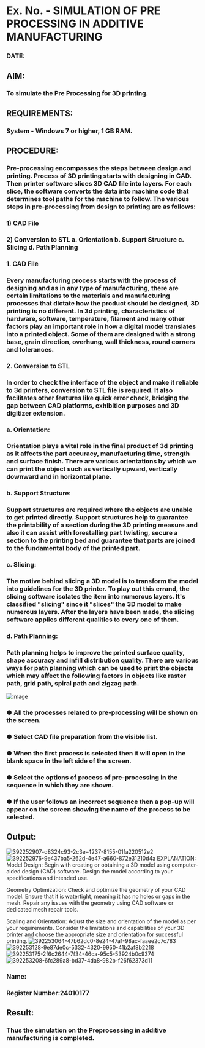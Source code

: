 # Ex. No.  - SIMULATION OF PRE PROCESSING IN ADDITIVE MANUFACTURING
### DATE: 
## AIM:
### To simulate the Pre Processing for 3D printing.

## REQUIREMENTS:
### System - Windows 7 or higher, 1 GB RAM.

## PROCEDURE:
### Pre-processing encompasses the steps between design and printing. Process of 3D printing starts with designing in CAD. Then printer software slices 3D CAD file into layers. For each slice, the software converts the data into machine code that determines tool paths for the machine to follow. The various steps in pre-processing from design to printing are as follows:

### 1)	CAD File
### 2)	Conversion to STL a. Orientation b. Support Structure c. Slicing d. Path Planning

### 1. CAD File
### Every manufacturing process starts with the process of designing and as in any type of manufacturing, there are certain limitations to the materials and manufacturing processes that dictate how the product should be designed, 3D printing is no different. In 3d printing, characteristics of hardware, software, temperature, filament and many other factors play an important role in how a digital model translates into a printed object. Some of them are designed with a strong base, grain direction, overhung, wall thickness, round corners and tolerances.

### 2. Conversion to STL
### In order to check the interface of the object and make it reliable to 3d printers, conversion to STL file is required. It also facilitates other features like quick error check, bridging the gap between CAD platforms, exhibition purposes and 3D digitizer extension.

### a. Orientation:
### Orientation plays a vital role in the final product of 3d printing as it affects the part accuracy, manufacturing time, strength and surface finish. There are various orientations by which we can print the object such as vertically upward, vertically downward and in horizontal plane.

### b. Support Structure:
### Support structures are required where the objects are unable to get printed directly. Support structures help to guarantee the printability of a section during the 3D printing measure and also it can assist with forestalling part twisting, secure a section to the printing bed and guarantee that parts are joined to the fundamental body of the printed part.

### c. Slicing:
### The motive behind slicing a 3D model is to transform the model into guidelines for the 3D printer. To play out this errand, the slicing software isolates the item into numerous layers. It's classified "slicing" since it "slices" the 3D model to make numerous layers. After the layers have been made, the slicing software applies different qualities to every one of them.

### d. Path Planning:
### Path planning helps to improve the printed surface quality, shape accuracy and infill distribution quality. There are various ways for path planning which can be used to print the objects which may affect the following factors in objects like raster path, grid path, spiral path and zigzag path.

![image](https://github.com/Sellakumar1987/Ex.-No.-7---SIMULATION-OF-PRE--PROCESSING-IN-ADDITIVE-MANUFACTURING/assets/113594316/baef8515-67d7-4c96-accc-4ee88035c9e7)

### ●	All the processes related to pre-processing will be shown on the screen.
### ●	Select CAD file preparation from the visible list.
### ●	When the first process is selected then it will open in the blank space in the left side of the screen.
### ●	Select the options of process of pre-processing in the sequence in which they are shown.
### ●	If the user follows an incorrect sequence then a pop-up will appear on the screen showing the name of the process to be selected.

## Output:
![392252907-d8324c93-2c3e-4237-8155-01fa220512e2](https://github.com/user-attachments/assets/5c19544c-152a-428e-aafa-1c5d0ac2d8e7)
![392252976-9e437ba5-262d-4e47-a660-872e31210d4a](https://github.com/user-attachments/assets/44a09f13-9b41-4b6f-938f-512d9486cfe0)
EXPLANATION: Model Design: Begin with creating or obtaining a 3D model using computer-aided design (CAD) software. Design the model according to your specifications and intended use.

Geometry Optimization: Check and optimize the geometry of your CAD model. Ensure that it is watertight, meaning it has no holes or gaps in the mesh. Repair any issues with the geometry using CAD software or dedicated mesh repair tools.

Scaling and Orientation: Adjust the size and orientation of the model as per your requirements. Consider the limitations and capabilities of your 3D printer and choose the appropriate size and orientation for successful printing.
![392253064-47b62dc0-8e24-47a1-98ac-faaee2c7c783](https://github.com/user-attachments/assets/bca26ae0-e5ef-4d70-b837-2213469dc870)
![392253128-9e87de0c-5332-4320-9950-41b2af8b2218](https://github.com/user-attachments/assets/247ebbd4-e74d-46db-b43f-777fb1cf7b74)
![392253175-2f6c2644-7f34-46ca-95c5-53924b0c9374](https://github.com/user-attachments/assets/a952fe46-60ec-46cc-9221-012e6a1b403d)
![392253208-6fc289a8-bd37-4da8-982b-f26f62373d11](https://github.com/user-attachments/assets/994e64dc-780f-4f0f-ac1b-92a59eee94f4)

### Name:
### Register Number:24010177

## Result: 
### Thus the simulation on the Preprocessing in additive manufacturing is completed.
